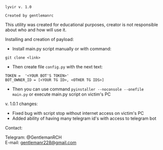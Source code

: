 `lyvir v. 1.0`

`Created by gentlemanrc`

This utility was created for educational purposes,
creator is not responsible about who and how will use it.

Installing and creation of payload:

* Install main.py script manually or with command:

`git clone <link>`

* Then create file
`config.py` with the next text:

`TOKEN =  '<YOUR BOT'S TOKEN>'`<br>`BOT_OWNER_ID = [<YOUR TG ID>, <OTHER TG IDS>]`

* Then you can use command
`pyinstaller --noconsole --onefile main.py`
or execute main.py script on victim's PC

v. 1.0.1 changes:
* Fixed bug with script stop without internet access on victim's PC
* Added ability of having many telegram id's with access to telegram bot


Contact:

Telegram: @GentlemanRCH <br>
E-mail: gentlemanr228@gmail.com
